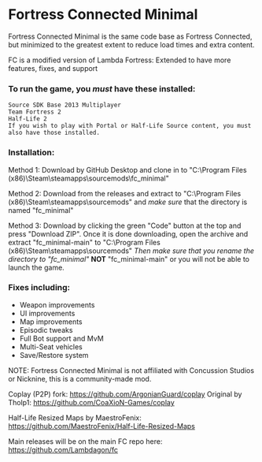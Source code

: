 # Fortress Connected Minimal
Fortress Connected Minimal is the same code base as Fortress Connected, but minimized to the greatest extent to reduce load times and extra content.

FC is a modified version of Lambda Fortress: Extended to have more features, fixes, and support

### To run the game, you *must* have these installed:
	Source SDK Base 2013 Multiplayer
	Team Fortress 2
	Half-Life 2
	If you wish to play with Portal or Half-Life Source content, you must also have those installed.

### Installation:
Method 1:
Download by GitHub Desktop and clone in to "C:\Program Files (x86)\Steam\steamapps\sourcemods\fc_minimal"

Method 2:
Download from the releases and extract to "C:\Program Files (x86)\Steam\steamapps\sourcemods" and *make sure* that the directory is named "fc_minimal"

Method 3:
Download by clicking the green "Code" button at the top and press "Download ZIP". Once it is done downloading, open the archive and extract "fc_minimal-main" to "C:\Program Files (x86)\Steam\steamapps\sourcemods"
*Then make sure that you rename the directory to "fc_minimal"* **NOT** "fc_minimal-main" or you will not be able to launch the game.

### Fixes including:
- Weapon improvements
- UI improvements
- Map improvements
- Episodic tweaks
- Full Bot support and MvM
- Multi-Seat vehicles
- Save/Restore system

NOTE: Fortress Connected Minimal is not affiliated with Concussion Studios or Nicknine, this is a community-made mod.


Coplay (P2P) fork: https://github.com/ArgonianGuard/coplay Original by Tholp1: https://github.com/CoaXioN-Games/coplay

Half-Life Resized Maps by MaestroFenix: https://github.com/MaestroFenix/Half-Life-Resized-Maps

Main releases will be on the main FC repo here: https://github.com/Lambdagon/fc
